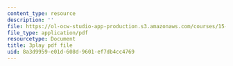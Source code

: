 ```yaml
---
content_type: resource
description: ''
file: https://ol-ocw-studio-app-production.s3.amazonaws.com/courses/15-071-the-analytics-edge-spring-2017/8a3d9959e01d608d9601ef7db4cc4769_GPOUGpF-Sno.pdf
file_type: application/pdf
resourcetype: Document
title: 3play pdf file
uid: 8a3d9959-e01d-608d-9601-ef7db4cc4769
---
```

